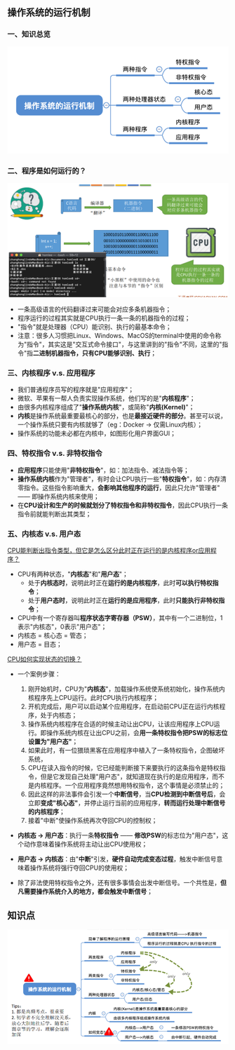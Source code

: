 ## 操作系统的运行机制

### 一、知识总览

![image-20201227122818237](assets/01.4/image-20201227122818237.png)

### 二、程序是如何运行的？

![image-20201227125446795](assets/01.4/image-20201227125446795.png)

- 一条高级语言的代码翻译过来可能会对应多条机器指令；
- 程序运行的过程其实就是CPU执行一条一条的机器指令的过程；
- "指令"就是处理器（CPU）能识别、执行的最基本命令；
- 注意：很多人习惯把Linux、Windows、MacOS的terminal中使用的命令称为"指令"，其实这是"交互式命令接口"，与这里讲到的"指令"不同，这里的"指令"指**二进制机器指令，只有CPU能够识别、执行**；

### 三、内核程序 v.s. 应用程序

- 我们普通程序员写的程序就是"应用程序"；
- 微软、苹果有一帮人负责实现操作系统，他们写的是"**内核程序**"；
- 由很多内核程序组成了"**操作系统内核**"，或简称"**内核(Kernel)**"；
- **内核**是操作系统最重要最核心的部分，也是**最接近硬件的部分**。甚至可以说，一个操作系统只要有内核就够了（eg：Docker -> 仅需Linux内核）；
- 操作系统的功能未必都在内核中，如图形化用户界面GUI；

### 四、特权指令 v.s. 非特权指令

- **应用程序**只能使用"**非特权指令**"，如：加法指令、减法指令等；
- **操作系统内核**作为"管理者"，有时会让CPU执行一些"**特权指令**"，如：内存清零指令。这些指令影响重大，**会影响其他程序的运行**，因此只允许"管理者" —— 即操作系统内核来使用；
- 在**CPU设计和生产的时候就划分了特权指令和非特权指令**，因此CPU执行一条指令前就能判断出其类型；

### 五、内核态 v.s. 用户态

<u>CPU能判断出指令类型，但它是怎么区分此时正在运行的是内核程序or应用程序？</u>

- CPU有两种状态，"**内核态**"和"**用户态**"；
  - 处于**内核态时**，说明此时正在**运行的是内核程序**，此时**可以执行特权指令**；
  - 处于**用户态时**，说明此时正在**运行的是应用程序**，此时**只能执行非特权指令**；
- CPU中有一个寄存器叫**程序状态字寄存器（PSW）**，其中有一个二进制位，1表示"内核态"，0表示"用户态"；
- 内核态 = 核心态 = 管态；
- 用户态 = 目态；

<u>CPU如何实现状态的切换？</u>

- 一个案例步骤：
  1. 刚开始机时，CPU为"**内核态**"，加载操作系统使系统初始化，操作系统内核程序先上CPU运行。此时CPU执行内核程序；
  2. 开机完成后，用户可以启动某个应用程序，在启动前CPU正在运行内核程序，处于内核态；
  3. 操作系统内核程序在合适的时候主动让出CPU，让该应用程序上CPU运行。即操作系统内核在让出CPU之前，会**用一条特权指令把PSW的标志位设置为"用户态"**；
  4. 如果此时，有一位猥琐黑客在应用程序中植入了一条特权指令，企图破坏系统，
  5. CPU在读入指令的时候，它已经能判断接下来要执行的这条指令是特权指令，但是它发现自己处理"用户态"，就知道现在执行的是应用程序，而不是内核程序。一个应用程序竟然想用特权指令，这个事情是必须禁止的；
  6. 因此这样的非法事件会引发一个**中断信号**，当**CPU检测到中断信号后**，会立即**变成"核心态"**，并停止运行当前的应用程序，**转而运行处理中断信号的内核程序**；
  7. 接着"中断"使操作系统再次夺回CPU的控制权；

- **内核态 -> 用户态**：执行一条**特权指令** —— **修改PSW**的标志位为"用户态"，这个动作意味着操作系统将主动让出CPU使用权；

- **用户态 -> 内核态**：由"**中断**"引发，**硬件自动完成变态过程**，触发中断信号意味着操作系统将强行夺回CPU的使用权；
- 除了非法使用特权指令之外，还有很多事情会出发中断信号。一个共性是，**但凡需要操作系统介入的地方，都会触发中断信号**；

## 知识点

![image-20201227170108466](assets/01.4/image-20201227170108466.png)

